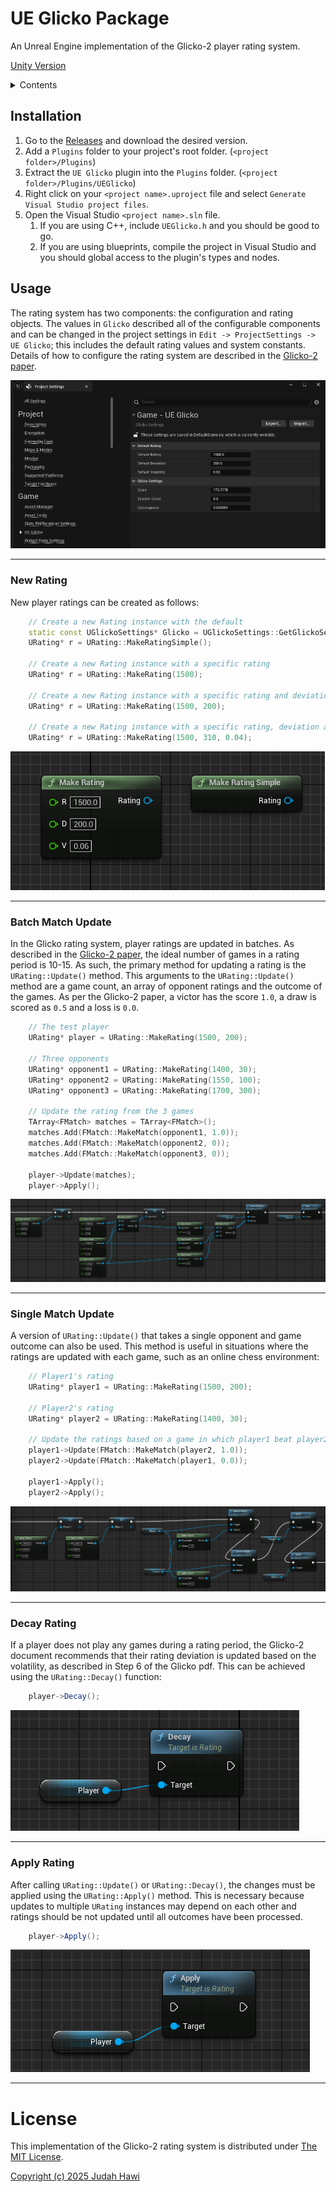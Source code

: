 # UE Glicko Package
An Unreal Engine implementation of the Glicko-2 player rating system.

[Unity Version](https://github.com/CondorHalcon/UnityGlicko)

<details>
    <summary>Contents</summary>
    <ul>
        <li><a href="#installation">Installation</a></li>
        <li><a href="#usage">Usage</a></li>
        <ul>
            <li><a href="#new-rating">New Rating</a></li>
            <li><a href="#batch-match-update">Batch Match Update</a></li>
            <li><a href="#single-match-update">Single Match Update</a></li>
            <li><a href="#decay-rating">Decay Rating</a></li>
            <li><a href="#apply-rating">Apply Rating</a></li>
        </ul>
        <li><a href="#license">License</a></li>
    </ul>
</details>

## Installation
1. Go to the [Releases](https://github.com/CondorHalcon/UEGlicko/releases) and download the desired version.
2. Add a `Plugins` folder to your project's root folder. (`<project folder>/Plugins`)
3. Extract the `UE Glicko` plugin into the `Plugins` folder. (`<project folder>/Plugins/UEGlicko`)
4. Right click on your `<project name>.uproject` file and select `Generate Visual Studio project files`.
5. Open the Visual Studio `<project name>.sln` file.
    1. If you are using C++, include `UEGlicko.h` and you should be good to go.
    2. If you are using blueprints, compile the project in Visual Studio and you should global access to the plugin's types and nodes.

## Usage
The rating system has two components: the configuration and rating objects. The values in `Glicko` described all of the configurable components and can be changed in the project settings in `Edit -> ProjectSettings -> UE Glicko`; this includes the default rating values and system constants. Details of how to configure the rating system are described in the [Glicko-2 paper](http://www.glicko.net/glicko/glicko2.pdf).

![Glicko Settings](./Resources/UEGlickoSettings.png)

---

### New Rating
New player ratings can be created as follows:

```cpp
    // Create a new Rating instance with the default
    static const UGlickoSettings* Glicko = UGlickoSettings::GetGlickoSettings();
    URating* r = URating::MakeRatingSimple();

    // Create a new Rating instance with a specific rating
    URating* r = URating::MakeRating(1500);

    // Create a new Rating instance with a specific rating and deviation
    URating* r = URating::MakeRating(1500, 200);

    // Create a new Rating instance with a specific rating, deviation and volatility
    URating* r = URating::MakeRating(1500, 310, 0.04);
``` 

![Make Match](./Resources/MakeMatch.png)

---

### Batch Match Update
In the Glicko rating system, player ratings are updated in batches. As described in the [Glicko-2 paper](http://www.glicko.net/glicko/glicko2.pdf), the ideal number of games in a rating period is 10-15. As such, the primary method for updating a rating is the `URating::Update()` method. This arguments to the `URating::Update()` method are a game count, an array of opponent ratings and the outcome of the games. As per the Glicko-2 paper, a victor has the score `1.0`, a draw is scored as `0.5` and a loss is `0.0`.

```cpp
    // The test player
    URating* player = URating::MakeRating(1500, 200);

    // Three opponents
    URating* opponent1 = URating::MakeRating(1400, 30);
    URating* opponent2 = URating::MakeRating(1550, 100);
    URating* opponent3 = URating::MakeRating(1700, 300);

    // Update the rating from the 3 games
    TArray<FMatch> matches = TArray<FMatch>();
    matches.Add(FMatch::MakeMatch(opponent1, 1.0));
    matches.Add(FMatch::MakeMatch(opponent2, 0));
    matches.Add(FMatch::MakeMatch(opponent3, 0));

    player->Update(matches);
    player->Apply();
```

![Blueprint UpdateMatches](./Resources/UpdateMatches_usage.png)

---

### Single Match Update
A version of `URating::Update()` that takes a single opponent and game outcome can also be used. This method is useful in situations where the ratings are updated with each game, such as an online chess environment:

```cpp
    // Player1's rating
    URating* player1 = URating::MakeRating(1500, 200);

    // Player2's rating
    URating* player2 = URating::MakeRating(1400, 30);

    // Update the ratings based on a game in which player1 beat player2
    player1->Update(FMatch::MakeMatch(player2, 1.0));
    player2->Update(FMatch::MakeMatch(player1, 0.0));

    player1->Apply();
    player2->Apply();
```

![Blueprint UpdateMatch](./Resources/UpdateMatch_usage.png)

---

### Decay Rating
If a player does not play any games during a rating period, the Glicko-2 document recommends that their rating deviation is updated based on the volatility, as described in Step 6 of the Glicko pdf. This can be achieved using the `URating::Decay()` function:

```csharp
    player->Decay();
```

![Decay](./Resources/Decay.png)

---

### Apply Rating
After calling `URating::Update()` or `URating::Decay()`, the changes must be applied using the `URating::Apply()` method. This is necessary because updates to multiple `URating` instances may depend on each other and ratings should be not updated until all outcomes have been processed.

```csharp
    player->Apply();
```

![Apply](./Resources/Apply.png)

---

# License
This implementation of the Glicko-2 rating system is distributed under [The MIT License](https://opensource.org/licenses/MIT).

[Copyright (c) 2025 Judah Hawi](./LICENCE.md)

